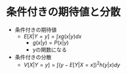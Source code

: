 # 条件付きの期待値と分散

- 条件付きの期待値
  - $E[X|Y=y] = \int x g(x|y) dx$
    - $g(x|y) = P(x|y)$
    - yの関数になる
- 条件付きの分散
  - $V[X|Y=y] = \int (y-E[Y|X=x])^2 h(y|x) dy$
  